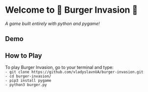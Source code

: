 # Welcome to 🍔 Burger Invasion 🍔 
*A game built entirely with python and pygame!*

## Demo

## How to Play
To play Burger Invasion, go to your terminal and type:
<br />
```- git clone https://github.com/vladyslavnUA/burger-invasion.git```
<br />
```- cd burger-invasion/```
<br />
```- pip3 install pygame```
<br />
```- python3 burger.py```
